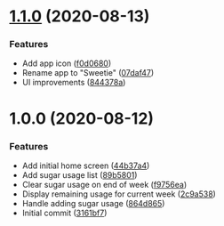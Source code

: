 # [1.1.0](https://github.com/TheUnderScorer/Sweetie/compare/v1.0.0...v1.1.0) (2020-08-13)


### Features

* Add app icon ([f0d0680](https://github.com/TheUnderScorer/Sweetie/commit/f0d0680e52c23100fc7dc120fbe20e2bc8cb1f67))
* Rename app to "Sweetie" ([07daf47](https://github.com/TheUnderScorer/Sweetie/commit/07daf475ee565592f06407c067e7309427158338))
* UI improvements ([844378a](https://github.com/TheUnderScorer/Sweetie/commit/844378a0cc9d73862c18b5fe96743eedbee9da24))

# 1.0.0 (2020-08-12)


### Features

* Add initial home screen ([44b37a4](https://github.com/TheUnderScorer/Sweetie/commit/44b37a448987b4693e9c232aa711e3720155067d))
* Add sugar usage list ([89b5801](https://github.com/TheUnderScorer/Sweetie/commit/89b58017a7e0285c6e2f0de17c3d92b826043e37))
* Clear sugar usage on end of week ([f9756ea](https://github.com/TheUnderScorer/Sweetie/commit/f9756ea4b103ba0a1eec4cd9dcbdce32ff812734))
* Display remaining usage for current week ([2c9a538](https://github.com/TheUnderScorer/Sweetie/commit/2c9a53830256a58d30e0b2b5717149b7ebc99173))
* Handle adding sugar usage ([864d865](https://github.com/TheUnderScorer/Sweetie/commit/864d865fb4bd0b465d51ee9599993a4c391ff233))
* Initial commit ([3161bf7](https://github.com/TheUnderScorer/Sweetie/commit/3161bf7f722c9c8552d548b944d44d70631f379e))

